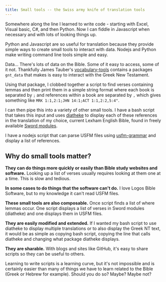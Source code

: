 ```yaml
---
title: Small tools -- the Swiss army knife of translation tools 
---
```



Somewhere along the line I learned to write code - starting with Excel, Visual basic, C#, and then Python. Now I can fiddle in Javascript when necessary and with lots of looking things up. 

Python and Javascript are so useful for translation because they provide simple ways to create small tools to interact with data. Nodejs and Python make writing command line tools simple and easy. 

Data... There's lots of data on the Bible. Some of it easy to access, some of it not. Thankfully James Tauber's [vocabulary-tools](https://github.com/jtauber/vocabulary-tools) contains a packages `gnt_data` that makes is easy to interact with the Greek New Testament.

Using that package, I clobbed together a script to find verses containing lemmas and then print them in a simple string format where each book is separated by `;` and references within a book are separated by `,` which gives something like `MRK 1:1,2:1;JHN 14:1;ACT 1:1,2:2,5:4"`.

I can then pipe this into a variety of other small tools. I have a bash script that takes this input and uses [diatheke](https://wiki.crosswire.org/Frontends:Diatheke) to display each of these references in the translation of my choice, current Lexham English Bible, found in freely available [Sword modules](https://www.crosswire.org/sword/modules/index.jsp). 

I have a nodejs script that can parse USFM files using [usfm-grammar](https://github.com/Bridgeconn/usfm-grammar) and display a list of references.

## Why do small tools matter?

**They can do things more quickly or easily than Bible study websites and software.** Looking up a list of verses usually requires looking at them one at a time. This is slow and tedious. 

**In some cases to do things that the software can't do.** I love Logos Bible Software, but to my knowledge it can't read USFM files.

**These small tools are also composable.** Once script finds a list of where lemmas occur. One script displays a list of verses in Sword modules (diatheke) and one displays them in USFM files. 

**They are easily modified and extended.** If I wanted my bash script to use diatheke to display multiple translations or to also display the Greek NT text, it would be as simple as copying bash script, copying the line that calls diatheke and changing what package diatheke displays. 

**They are sharable.** With blogs and sites like GitHub, it's easy to share scripts so they can be useful to others.

Learning to write scripts is a learning curve, but it's not impossible and is certainly easier than many of things we have to learn related to the Bible (Greek or Hebrew for example). Should you do so? Maybe? Maybe not? 
